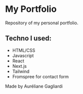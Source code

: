 # My Portfolio

Repository of my personal portfolio.

## Techno I used:
- HTML/CSS
- Javascript
- React
- Next.js
- Tailwind
- Fromspree for contact form

Made by Auréliane Gagliardi

